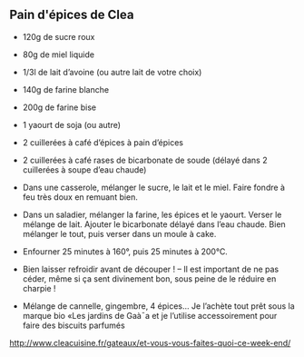 ## Pain d'épices de Clea

* 120g de sucre roux
* 80g de miel liquide
* 1/3l de lait d’avoine (ou autre lait de votre choix)
* 140g de farine blanche
* 200g de farine bise
* 1 yaourt de soja (ou autre)
* 2 cuillerées à café d’épices à pain d’épices
* 2 cuillerées à café rases de bicarbonate de soude (délayé dans 2 cuillerées à soupe d’eau chaude)

* Dans une casserole, mélanger le sucre, le lait et le miel. Faire fondre à feu très doux en remuant bien.
* Dans un saladier, mélanger la farine, les épices et le yaourt. Verser le mélange de lait. Ajouter le bicarbonate délayé dans l’eau chaude. Bien mélanger le tout, puis verser dans un moule à cake.
* Enfourner 25 minutes à 160°, puis 25 minutes à 200°C.
* Bien laisser refroidir avant de découper ! – Il est important de ne pas céder, même si ça sent divinement bon, sous peine de le réduire en charpie !
* Mélange de cannelle, gingembre, 4 épices… Je l’achète tout prêt sous la marque bio «Les jardins de Gaà¯a et je l’utilise accessoirement pour faire des biscuits parfumés

http://www.cleacuisine.fr/gateaux/et-vous-vous-faites-quoi-ce-week-end/
